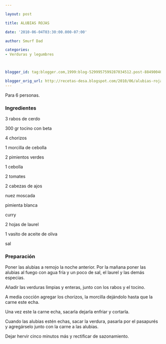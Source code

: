 ```yaml
---

layout: post

title: ALUBIAS ROJAS

date: '2010-06-04T03:30:00.000-07:00'

author: Smurf Dad

categories:
- Verduras y legumbres



blogger_id: tag:blogger.com,1999:blog-5299957599287034512.post-8849004070000326226

blogger_orig_url: http://recetas-desa.blogspot.com/2010/06/alubias-rojas.html
---
```


Para 6 personas.

<h3>Ingredientes</h3>

3 rabos de cerdo

300 gr tocino con beta

4 chorizos

1 morcilla de cebolla

2 pimientos verdes

1 cebolla

2 tomates

2 cabezas de ajos

nuez moscada

pimienta blanca

curry

2 hojas de laurel

1 vasito de aceite de oliva

sal

<h3>Preparación</h3>

Poner las alubias a remojo la noche anterior. Por la mañana poner las alubias al fuego con agua fría y un poco de sal, el laurel y las demás especias.

Añadir las verduras limpias y enteras, junto con los rabos y el tocino.

A media cocción agregar los chorizos, la morcilla dejándolo hasta que la carne este echa.

Una vez este la carne echa, sacarla dejarla enfriar y cortarla.

Cuando las alubias estén echas, sacar la verdura, pasarla por el pasapurés y agregárselo junto con la carne a las alubias.

Dejar hervir cinco minutos más y rectificar de sazonamiento.

